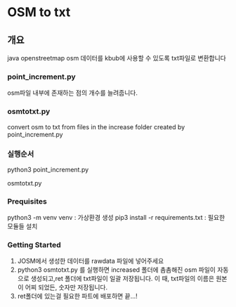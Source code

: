# OSM to txt
## 개요
java openstreetmap osm 데이터를 kbub에 사용할 수 있도록 txt파일로 변환합니다

### point_increment.py
osm파일 내부에 존재하는 점의 개수를 늘려줍니다.

### osmtotxt.py 
convert osm to txt from files in the increase folder created by point_increment.py

### 실행순서

python3 point_increment.py

osmtotxt.py

### Prequisites
python3 -m venv venv : 가상환경 생성
pip3 install -r requirements.txt : 필요한 모듈들 설치

### Getting Started

1. JOSM에서 생성한 데이터를 rawdata 파일에 넣어주세요
2. python3 osmtotxt.py 를 실행하면 increased 폴더에 촘촘해진 osm 파일이 자동으로 생성되고,ret 폴더에 txt파일이 일괄 저장됩니다. 이 때, txt파일의 이름은 원본이 어찌 되었든, 숫자만 저장됩니다.
3. ret폴더에 있는걸 필요한 파트에 배포하면 끝...!


